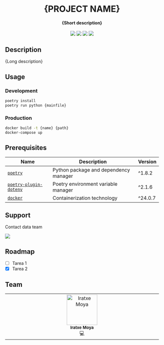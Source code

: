 
<h1 align="center">
  {PROJECT NAME}
  <br>
</h1>

<h4 align="center">{Short description}</h4>

<p align="center">
  <a>
    <img src="https://img.shields.io/badge/Status-Not Started-737373">
  </a>
  <a>
    <img src="https://img.shields.io/badge/Status-In progress-BB6823">
  </a>
  <a>
    <img src="https://img.shields.io/badge/Status-Finished-078503">
  </a>
  <a>
    <img src="https://img.shields.io/badge/Status-Dropped-red">
  </a>
</p>

## Description
{Long description}


## Usage
### Development
```bash
poetry install
poetry run python {mainfile}
```
### Production
``` bash
docker build -t {name} {path}
docker-compose up
```

## Prerequisites
| Name | Description | Version |
| --- | --- | --- |
| [`poetry`](https://python-poetry.org/) | Python package and dependency manager | ^1.8.2 |
| [`poetry-plugin-dotenv`](https://pypi.org/project/poetry-dotenv/) | Poetry environment variable manager | ^2.1.6 |
| [`docker`](https://www.docker.com/) | Containerization technology | ^24.0.7 |

## Support
Contact data team

<a href=mailto:“iratxe.moya@gmail.com”>
    <img src='https://img.shields.io/badge/gmail-Sen_me_an_email?style=plastic&logo=gmail&label=%20&labelColor=blue&color=gray'>
</a>

## Roadmap

- [ ] Tarea 1
- [x] Tarea 2

## Team
<table>
  <tbody>
    <tr>
      <td align="center" valign="top" width="14.28%"><a><img src="https://ca.slack-edge.com/T3E28AGBS-U03JX368SQM-8253c1c3d0f9-512" width="100px;" alt="Iratxe Moya"/><br /><sub><b>Iratxe Moya</b></sub></a><br /><a title="Code">💻</a></td>
    </tr>
  </tbody>
</table>